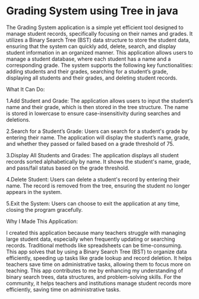 # Grading System using Tree in java

The Grading System application is a simple yet efficient tool designed to manage student records, specifically focusing on their names and grades. It utilizes a Binary Search Tree (BST) data structure to store the student data, ensuring that the system can quickly add, delete, search, and display student information in an organized manner.
This application allows users to manage a student database, where each student has a name and a corresponding grade. The system supports the following key functionalities: adding students and their grades, searching for a student’s grade, displaying all students and their grades, and deleting student records.

What It Can Do:

1.Add Student and Grade:
The application allows users to input the student’s name and their grade, which is then stored in the tree structure. The name is stored in lowercase to ensure case-insensitivity during searches and deletions.

2.Search for a Student’s Grade:
Users can search for a student's grade by entering their name. The application will display the student’s name, grade, and whether they passed or failed based on a grade threshold of 75.

3.Display All Students and Grades:
The application displays all student records sorted alphabetically by name. It shows the student's name, grade, and pass/fail status based on the grade threshold.

4.Delete Student:
Users can delete a student's record by entering their name. The record is removed from the tree, ensuring the student no longer appears in the system.

5.Exit the System:
Users can choose to exit the application at any time, closing the program gracefully.

Why I Made This Application:

I created this application because many teachers struggle with managing large student data, especially when frequently updating or searching records. Traditional methods like spreadsheets can be time-consuming.
This app solves that by using a Binary Search Tree (BST) to organize data efficiently, speeding up tasks like grade lookup and record deletion. It helps teachers save time on administrative tasks, allowing them to focus more on teaching.
This app contributes to me by enhancing my understanding of binary search trees, data structures, and problem-solving skills. For the community, it helps teachers and institutions manage student records more efficiently, saving time on administrative tasks.









